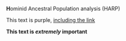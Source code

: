
**H**ominid Ancestral Population analysis (HARP)


<div class="text-purple">
  This text is purple, <a href="#" class="text-inherit">including the link</a>
</div>

**This text is _extremely_ important**
